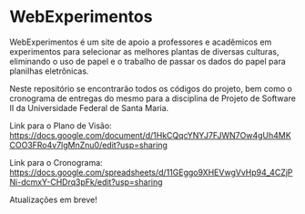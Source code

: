 # WebExperimentos

WebExperimentos é um site de apoio a professores e acadêmicos em experimentos para selecionar as melhores plantas de diversas culturas, eliminando o uso de papel e o trabalho de passar os dados do papel para planilhas eletrônicas.

Neste repositório se encontrarão todos os códigos do projeto, bem como o cronograma de entregas do mesmo
para a disciplina de Projeto de Software II da Universidade Federal de Santa Maria.

Link para o Plano de Visão:
https://docs.google.com/document/d/1HkCQqcYNYJ7FJWN7Ow4gUh4MKCOO3FRo4v7lgMnZnu0/edit?usp=sharing

Link para o Cronograma:
https://docs.google.com/spreadsheets/d/11GEggo9XHEVwgVvHp94_4CZjPNi-dcmxY-CHDrq3pFk/edit?usp=sharing

Atualizações em breve!
